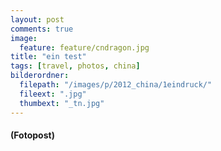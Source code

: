 ```yaml
---
layout: post
comments: true
image: 
  feature: feature/cndragon.jpg
title: "ein test"
tags: [travel, photos, china]
bilderordner:
  filepath: "/images/p/2012_china/1eindruck/"
  fileext: ".jpg"
  thumbext: "_tn.jpg"
---
```


#### (Fotopost)
